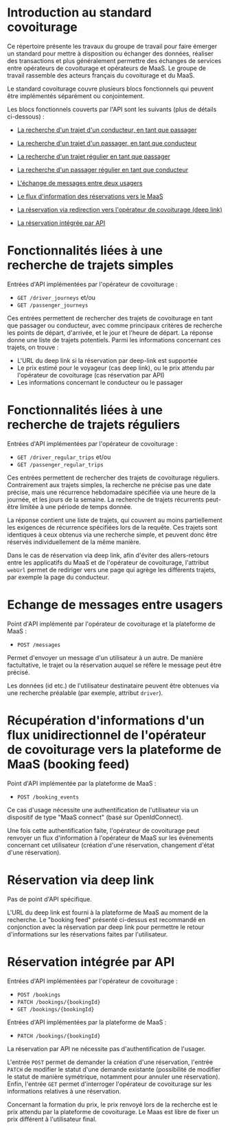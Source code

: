 # Introduction au standard covoiturage

Ce répertoire présente les travaux du groupe de travail pour faire émerger un
standard pour mettre à disposition ou échanger des données, réaliser des 
transactions et plus généralement permettre des échanges de services entre 
opérateurs de covoiturage et opérateurs de MaaS. Le groupe de travail 
rassemble des acteurs français du covoiturage et du MaaS.

Le standard covoiturage couvre plusieurs blocs fonctionnels qui peuvent être 
implémentés séparément ou conjointement. 

Les blocs fonctionnels couverts par l'API sont les suivants (plus de détails 
ci-dessous) :

* [La recherche d'un trajet d'un conducteur, en tant que 
  passager](#fonctionnalit%C3%A9s-li%C3%A9es-%C3%A0-une-recherche-de-trajets-simples)
* [La recherche d'un trajet d'un passager, en tant que 
  conducteur](#fonctionnalit%C3%A9s-li%C3%A9es-%C3%A0-une-recherche-de-trajets-simples)
* [La recherche d'un trajet régulier en tant que passager](#fonctionnalit%C3%A9s-li%C3%A9es-%C3%A0-une-recherche-de-trajets-r%C3%A9guliers)
* [La recherche d'un passager régulier en tant que conducteur](#fonctionnalit%C3%A9s-li%C3%A9es-%C3%A0-une-recherche-de-trajets-r%C3%A9guliers)
* [L'échange de messages entre deux usagers](#echange-de-messages-entre-usagers)

* [Le flux d'information des réservations vers le MaaS](#récupération-dinformations-dun-flux-unidirectionnel-de-lopérateur-de-covoiturage-vers-la-plateforme-de-maas-booking-feed)
  
* [La réservation via redirection vers l'opérateur de covoiturage (deep 
  link)](#réservation-via-deep-link)
* [La réservation intégrée par API](#réservation-intégrée-par-api)

# Fonctionnalités liées à une recherche de trajets simples

Entrées d'API implémentées par l'opérateur de covoiturage :

* `GET /driver_journeys` et/ou
* `GET /passenger_journeys`

Ces entrées permettent de rechercher des trajets de covoiturage en tant que 
passager ou conducteur, avec comme principaux critères de recherche les points 
de départ, d'arrivée, et le jour et l'heure de départ. La réponse donne une 
liste de trajets potentiels. Parmi les informations concernant ces trajets, on 
trouve :
 
* L'URL du deep link si la réservation par deep-link est supportée
* Le prix estimé pour le voyageur (cas deep link), ou le prix attendu par 
  l'opérateur de covoiturage (cas réservation par API)
* Les informations concernant le conducteur ou le passager 

# Fonctionnalités liées à une recherche de trajets réguliers

Entrées d'API implémentées par l'opérateur de covoiturage :

* `GET /driver_regular_trips` et/ou
* `GET /passenger_regular_trips`

Ces entrées permettent de rechercher des trajets de covoiturage réguliers.  
Contrairement aux trajets simples, la recherche ne précise pas une date 
précise, mais une récurrence hebdomadaire spécifiée via une heure de la 
journée, et les jours de la semaine. La recherche de trajets récurrents 
peut-être limitée à une période de temps donnée.

La réponse contient une liste de trajets, qui couvrent au moins partiellement 
les exigences de récurrence spécifiées lors de la requête. Ces trajets sont 
identiques à ceux obtenus via une recherche simple, et peuvent donc être 
réservés individuellement de la même manière.

Dans le cas de réservation via deep link, afin d'éviter des allers-retours 
entre les applicatifs du MaaS et de l'opérateur de covoiturage, l'attribut 
`webUrl` permet de rediriger vers une page qui agrège les différents trajets, 
par exemple la page du conducteur.

# Echange de messages entre usagers

Point d'API implémenté par l'opérateur de covoiturage et la plateforme de 
MaaS :

* `POST /messages` 
  
Permet d'envoyer un message d'un utilisateur à un autre. De manière 
factultative, le trajet ou la réservation auquel se réfère le message peut 
être précisé.

Les données (id etc.) de l'utilisateur destinataire peuvent être obtenues via 
une recherche préalable (par exemple, attribut `driver`).  

# Récupération d'informations d'un flux unidirectionnel de l'opérateur de covoiturage vers la plateforme de MaaS (booking feed)

Point d'API implémentée par la plateforme de MaaS :

* `POST /booking_events`

Ce cas d'usage nécessite une authentification de l'utilisateur via un 
dispositif de type "MaaS connect" (basé sur OpenIdConnect).

Une fois cette authentification faite, l'opérateur de covoiturage peut 
renvoyer un flux d'information à l'opérateur de MaaS sur les évènements 
concernant cet utilisateur (création d'une réservation, changement d'état 
d'une réservation).  

# Réservation via deep link

Pas de point d'API spécifique.

L'URL du deep link est fourni à la plateforme de MaaS au moment de la 
recherche. Le "booking feed" présenté ci-dessus est recommandé en conjonction 
avec la réservation par deep link pour permettre le retour d'informations sur 
les réservations faites par l'utilisateur.

# Réservation intégrée par API

Entrées d'API implémentées par l'opérateur de covoiturage :

* `POST /bookings`
* `PATCH /bookings/{bookingId}`
* `GET /bookings/{bookingId}`

Entrées d'API implémentées par la plateforme de MaaS :

* `PATCH /bookings/{bookingId}` 
  
La réservation par API ne nécessite pas d'authentification de l'usager.

L'entrée `POST` permet de demander la création d'une réservation, l'entrée 
`PATCH` de modifier le statut d'une demande existante (possibilité de modifier 
le statut de manière symétrique, notamment pour annuler une réservation).  
Enfin, l'entrée `GET` permet d'interroger l'opérateur de covoiturage sur les 
informations relatives à une réservation.

Concernant la formation du prix, le prix renvoyé lors de la recherche est le 
prix attendu par la plateforme de covoiturage. Le Maas est libre de fixer un 
prix différent à l'utilisateur final. 
